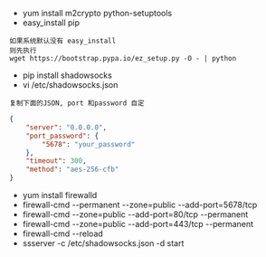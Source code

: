 * yum install m2crypto python-setuptools
* easy_install pip
```
如果系统默认没有 easy_install
则先执行
wget https://bootstrap.pypa.io/ez_setup.py -O - | python
```
* pip install shadowsocks
* vi /etc/shadowsocks.json

`复制下面的JSON, port 和password 自定`
```json
{
    "server": "0.0.0.0",
    "port_password": {
        "5678": "your_password"
    },
    "timeout": 300,
    "method": "aes-256-cfb"
}
```
* yum install firewalld
* firewall-cmd --permanent --zone=public --add-port=5678/tcp
* firewall-cmd --zone=public --add-port=80/tcp --permanent
* firewall-cmd --zone=public --add-port=443/tcp --permanent
* firewall-cmd --reload
* ssserver -c /etc/shadowsocks.json -d start